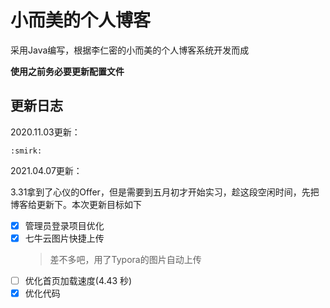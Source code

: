 # 小而美的个人博客
采用Java编写，根据李仁密的小而美的个人博客系统开发而成

**使用之前务必要更新配置文件**

## 更新日志
2020.11.03更新：
    
    :smirk:
2021.04.07更新：

3.31拿到了心仪的Offer，但是需要到五月初才开始实习，趁这段空闲时间，先把博客给更新下。本次更新目标如下
- [x] 管理员登录项目优化
- [x] 七牛云图片快捷上传
  > 差不多吧，用了Typora的图片自动上传
- [ ] 优化首页加载速度(4.43 秒) 
- [x] 优化代码